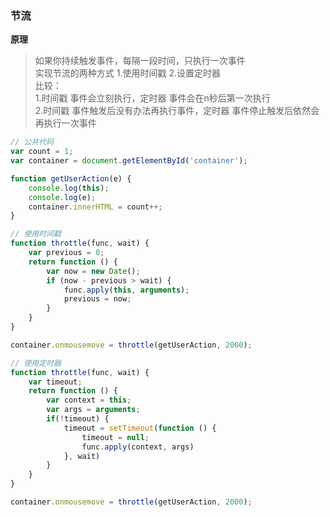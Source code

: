 ### 节流
**原理**
> 如果你持续触发事件，每隔一段时间，只执行一次事件 <br>
实现节流的两种方式 1.使用时间戳 2.设置定时器 <br>
比较： <br>
1.时间戳 事件会立刻执行，定时器 事件会在n秒后第一次执行 <br>
2.时间戳 事件触发后没有办法再执行事件，定时器 事件停止触发后依然会再执行一次事件


```javascript
// 公共代码
var count = 1;
var container = document.getElementById('container');

function getUserAction(e) {
    console.log(this);
    console.log(e);
    container.innerHTML = count++;
}
```

```javascript
// 使用时间戳
function throttle(func, wait) {
    var previous = 0;
    return function () {
        var now = new Date();
        if (now - previous > wait) {
            func.apply(this, arguments);
            previous = now;
        }
    }
}

container.onmousemove = throttle(getUserAction, 2000);
```

```javascript
// 使用定时器
function throttle(func, wait) {
    var timeout;
    return function () {
        var context = this;
        var args = arguments;
        if(!timeout) {
            timeout = setTimeout(function () {
                timeout = null;
                func.apply(context, args)
            }, wait)
        }
    }
}

container.onmousemove = throttle(getUserAction, 2000);
```